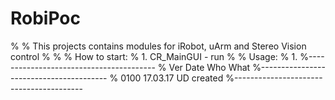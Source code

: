 # RobiPoc
%
% This projects contains modules for iRobot, uArm and Stereo Vision control
% 
%
% How to start:
% 1. CR_MainGUI	- run 
%
% Usage:
% 1. 
%----------------------------------------
% Ver       Date        Who     What
%----------------------------------------
% 0100      17.03.17    UD      created
%----------------------------------------

